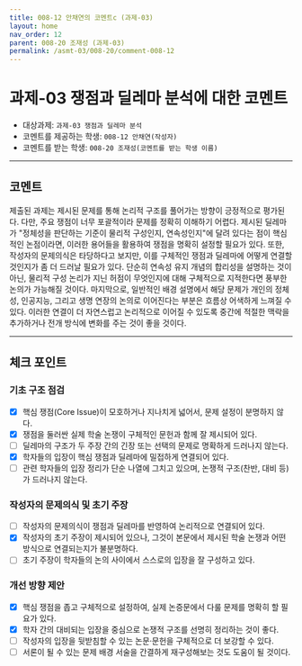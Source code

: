 ```yaml
---
title: 008-12 안채연의 코멘트c (과제-03) 
layout: home
nav_order: 12
parent: 008-20 조재성 (과제-03)
permalink: /asmt-03/008-20/comment-008-12
---
```


# 과제-03 쟁점과 딜레마 분석에 대한 코멘트

- 대상과제: `과제-03 쟁점과 딜레마 분석`
- 코멘트를 제공하는 학생: `008-12 안채연(작성자)` 
- 코멘트를 받는 학생: `008-20 조재성(코멘트를 받는 학생 이름)` 

---

## 코멘트

제출된 과제는 제시된 문제를 통해 논리적 구조를 풀어가는 방향이 긍정적으로 평가된다. 다만, 주요 쟁점이 너무 포괄적이라 문제를 정확히 이해하기 어렵다. 제시된 딜레마가 "정체성을 판단하는 기준이 물리적 구성인지, 연속성인지"에 달려 있다는 점이 핵심적인 논점이라면, 이러한 용어들을 활용하여 쟁점을 명확히 설정할 필요가 있다. 또한, 작성자의 문제의식은 타당하다고 보지만, 이를 구체적인 쟁점과 딜레마에 어떻게 연결할 것인지가 좀 더 드러날 필요가 있다. 단순히 연속성 유지 개념의 합리성을 설명하는 것이 아닌, 물리적 구성 논리가 지닌 허점이 무엇인지에 대해 구체적으로 지적한다면 풍부한 논의가 가능해질 것이다. 마지막으로, 일반적인 배경 설명에서 해당 문제가 개인의 정체성, 인공지능, 그리고 생명 연장의 논의로 이어진다는 부분은 흐름상 어색하게 느껴질 수 있다. 이러한 연결이 더 자연스럽고 논리적으로 이어질 수 있도록 중간에 적절한 맥락을 추가하거나 전개 방식에 변화를 주는 것이 좋을 것이다.

---

## 체크 포인트

### **기초 구조 점검**
- [x] 핵심 쟁점(Core Issue)이 모호하거나 지나치게 넓어서, 문제 설정이 분명하지 않다.
- [x] 쟁점을 둘러싼 실제 학술 논쟁이 구체적인 문헌과 함께 잘 제시되어 있다.
- [ ] 딜레마의 구조가 두 주장 간의 긴장 또는 선택의 문제로 명확하게 드러나지 않는다.
- [x] 학자들의 입장이 핵심 쟁점과 딜레마에 밀접하게 연결되어 있다.
- [ ] 관련 학자들의 입장 정리가 단순 나열에 그치고 있으며, 논쟁적 구조(찬반, 대비 등)가 드러나지 않는다.

### **작성자의 문제의식 및 초기 주장**
- [ ] 작성자의 문제의식이 쟁점과 딜레마를 반영하여 논리적으로 연결되어 있다.
- [x] 작성자의 초기 주장이 제시되어 있으나, 그것이 본문에서 제시된 학술 논쟁과 어떤 방식으로 연결되는지가 불분명하다.
- [ ] 초기 주장이 학자들의 논의 사이에서 스스로의 입장을 잘 구성하고 있다.

### **개선 방향 제안**
- [x] 핵심 쟁점을 좁고 구체적으로 설정하여, 실제 논증문에서 다룰 문제를 명확히 할 필요가 있다.
- [x] 학자 간의 대비되는 입장을 중심으로 논쟁적 구조를 선명히 정리하는 것이 좋다.
- [ ] 작성자의 입장을 뒷받침할 수 있는 논문·문헌을 구체적으로 더 보강할 수 있다.
- [ ] 서론이 될 수 있는 문제 배경 서술을 간결하게 재구성해보는 것도 도움이 될 것이다.
